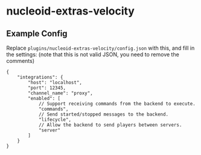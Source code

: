 # nucleoid-extras-velocity

## Example Config
Replace `plugins/nucleoid-extras-velocity/config.json` with this, and fill in the settings: (note that this is not valid JSON, you need to remove the comments)
```json5
{
    "integrations": {
        "host": "localhost",
        "port": 12345,
        "channel_name": "proxy",
        "enabled": [
            // Support receiving commands from the backend to execute.
            "commands",
            // Send started/stopped messages to the backend.
            "lifecycle",
            // Allow the backend to send players between servers.
            "server"
        ]
    }
}
```
